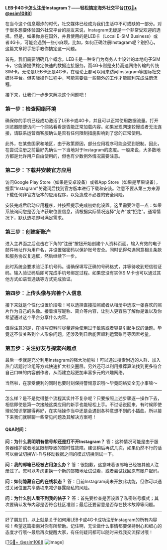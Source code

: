 **LEB卡4G卡怎么注册Instagram？——轻松搞定海外社交平台[[TG💪+ @esim1088](https://t.me/s/esim1088)]**

在当今这个信息爆炸的时代，社交媒体已经成为我们生活中不可或缺的一部分。对于很多想要体验国外社交平台的朋友来说，Instagram无疑是一个非常受欢迎的选择。但是，如果你身在国外，并且使用的是LEB卡（Local E-SIM Business）或者4G卡，可能会遇到一些小麻烦。比如，如何正确注册Instagram呢？别担心，这篇文章将手把手教你搞定这一问题。

首先，我们需要明确几个概念。LEB卡是一种专门为商务人士设计的本地电子SIM卡，它能够提供稳定快速的数据连接服务。而4G卡则是支持高速网络传输的传统SIM卡。无论是LEB卡还是4G卡，在理论上都可以用来访问Instagram等国际社交媒体平台。但实际操作过程中，可能需要做一些额外的工作才能顺利完成注册流程。

接下来，让我们一步步来解决这个问题吧！

### 第一步：检查网络环境

确保你的手机已经成功激活了LEB卡或4G卡，并且可以正常使用数据流量。打开浏览器随便访问一个网站看看是否能正常加载内容。如果发现网速较慢或者无法连接，请联系运营商客服确认是否有任何限制措施影响到了您的正常使用。

此外，在某些国家和地区，由于政策原因，部分应用程序可能会受到限制。因此，在尝试注册之前最好先确认一下当地对于Instagram的态度。一般来说，大多数地方都是允许用户自由使用的，但也有少数例外情况需要注意。

### 第二步：下载并安装官方应用

访问Google Play Store（如果是安卓设备）或者App Store（如果是苹果设备），搜索“Instagram”关键词后找到官方版本进行下载和安装。注意不要从第三方来源下载任何非官方版本的应用程序，以免造成不必要的安全风险。

安装完成后启动应用程序，并按照提示完成初始化设置。这里需要注意一点：如果系统询问您是否允许获取位置信息，请根据实际情况选择“允许”或“拒绝”。通常情况下，默认选项即可满足需求。

### 第三步：创建新账户

进入主界面之后点击右下角的“注册”按钮开始创建个人资料页面。输入有效的电子邮件地址作为用户名，并设置强密码以保护账号安全。同时记得勾选同意相关条款和服务协议复选框，然后继续下一步。

此时系统会要求验证手机号码。请确保填写正确的号码格式，并等待收到短信验证码。输入验证码后即可完成手机号绑定过程。如果您没有实体SIM卡也可以通过其他方式如语音通话等方式完成验证。

### 第四步：上传头像与完善个人信息

接下来就是个性化设置阶段啦！可以选择直接拍照或者从相册中选取一张喜欢的照片作为自己的头像。接着填写昵称、简介等内容，让别人更容易了解你是谁以及你希望通过这个平台分享什么内容。

值得注意的是，在填写资料时尽量避免使用过于敏感或者容易引起争议的话题。毕竟这不仅关系到个人形象问题，还涉及到日后能否顺利运营账号等因素考量。

### 第五步：关注好友与探索兴趣点

最后一步就是充分利用Instagram的强大功能啦！可以通过搜索附近的人群、加入热门话题讨论组等方式快速扩大社交圈层。另外还可以利用推荐算法找到更多符合自己口味的内容创作者，从而建立起更加丰富多元的兴趣网络。

当然啦，在享受便利的同时也要时刻保持警惕意识哦～毕竟网络安全无小事嘛～

---

怎么样？是不是觉得整个流程其实并不复杂呢？只要按照上述步骤逐一操作下去，相信即使是第一次接触这类应用的新手也能轻松上手。不过话说回来，有时候即使理论知识掌握得再好，在实际操作当中还是会遇到各种意想不到的小插曲。所以接下来我们就聊聊一些常见问题及其解决方案吧！

#### Q&A时间：

**问：为什么我明明有信号却还是打不开Instagram？**
答：这种情况可能是由于服务器维护或者地区限制导致的暂时性故障。建议稍后再试几次，如果仍然不行的话可以尝试切换Wi-Fi与移动数据之间的模式切换测试一下。

**问：我的邮箱已经被占用怎么办？**
答：很抱歉，这意味着该邮箱已经被其他人注册过了。您可以考虑更换一个新的邮箱地址试试看，或者尝试找回原有账户密码。

**问：如何隐藏自己的在线状态？**
答：目前Instagram尚未开放此功能，但你可以通过关闭位置共享选项来减少暴露隐私的风险。

**问：为什么别人看不到我的帖子？**
答：首先要检查是否设置了私密账号模式；其次要确认发布内容是否符合社区准则；最后还要留意是否存在技术故障等问题。

---

好了朋友们，以上就是关于如何用LEB卡或4G卡成功注册Instagram的所有内容啦！希望这篇指南对你有所帮助。记住啊，无论做什么事情都要保持耐心和细心的态度才行哦～最后再次提醒大家，有任何疑问都可以随时来找我交流探讨哦！

[[TG💪+ @esim1088](https://t.me/s/esim1088) ![Image](https://i.postimg.cc/4NQfJmqS/Snipaste-2025-05-13-00-14-12.png)]